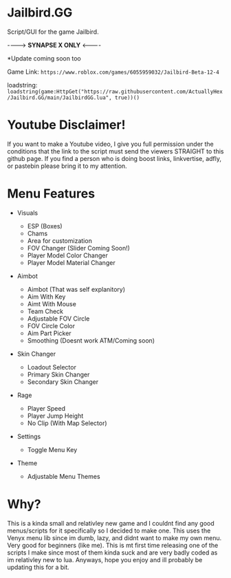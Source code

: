 # Jailbird.GG

Script/GUI for the game Jailbird.

 ----> **SYNAPSE X ONLY** <----

*Update coming soon too

Game Link: `https://www.roblox.com/games/6055959032/Jailbird-Beta-12-4`

loadstring:
`loadstring(game:HttpGet("https://raw.githubusercontent.com/ActuallyHex/Jailbird.GG/main/JailbirdGG.lua", true))()`

# Youtube Disclaimer!
If you want to make a Youtube video, I give you full permission under the conditions that the link to the script must send the viewers STRAIGHT to this github page. If you find a person who is doing boost links, linkvertise, adfly, or pastebin please bring it to my attention.



# Menu Features

* Visuals
  * ESP (Boxes)
  * Chams
  * Area for customization
  * FOV Changer (Slider Coming Soon!)
  * Player Model Color Changer
  * Player Model Material Changer
  
* Aimbot
  * Aimbot (That was self explanitory)
  * Aim With Key
  * Aimt With Mouse
  * Team Check
  * Adjustable FOV Circle
  * FOV Circle Color
  * Aim Part Picker
  * Smoothing (Doesnt work ATM/Coming soon)
* Skin Changer
  * Loadout Selector
  * Primary Skin Changer
  * Secondary Skin Changer
* Rage
  * Player Speed
  * Player Jump Height
  * No Clip (With Map Selector)
* Settings
  * Toggle Menu Key
* Theme
  * Adjustable Menu Themes


# Why?

This is a kinda small and relativley new game and I couldnt find any good menus/scripts for it specifically so I decided to make one. This uses the Venyx menu lib since im dumb, lazy, and didnt want to make my own menu. Very good for beginners (like me). This is mt first time releasing one of the scripts I make since most of them kinda suck and are very badly coded as im relativley new to lua. Anyways, hope you enjoy and ill probably be updating this for a bit.
